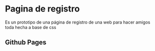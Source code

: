 # Pagina de registro
Es un prototipo de una página de registro de una web para hacer amigos toda hecha a base de css
## Github Pages
